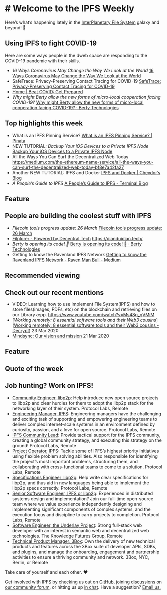 # # Welcome to the IPFS Weekly

Here’s what’s happening lately in the [InterPlanetary File System](https://ipfs.io/) galaxy and beyond! 🚀


## Using IPFS to fight COVID-19
Here are some ways people in the dweb space are responding to the COVID-19 pandemic with their skills. 

* *16 Ways Coronavirus May Change the Way We Look at the World* [16 Ways Coronavirus May Change the Way We Look at the World](https://singularityhub.com/2020/03/25/16-ways-coronavirus-may-change-the-way-we-look-at-the-world/)
* SafeTrace: Privacy-Preserving Contact Tracing for COVID-19 [SafeTrace: Privacy-Preserving Contact Tracing for COVID-19](https://blog.enigma.co/safetrace-privacy-preserving-contact-tracing-for-covid-19-c5ae8e1afa93)
* [Home | Beat COVID: Get Prepared](https://www.beatcovid.co.uk/)
* *Why might Berty allow the new forms of micro-local cooperation facing COVID-19?* [Why might Berty allow the new forms of micro-local cooperation facing COVID-19? · Berty Technologies](https://berty.tech/blog/covid-local-cooperation/)





## Top highlights this week

* What is an IPFS Pinning Service?
[What is an IPFS Pinning Service? | Pinata](https://medium.com/pinata/what-is-an-ipfs-pinning-service-f6ed4cd7e475)
* NEW TUTORIAL: *Backup Your iOS Devices to a Private IPFS Node* [Backup Your iOS Devices to a Private IPFS Node](https://codyhatfield.me/2020/03/backup-your-ios-devices-to-a-private-ipfs-node/)
* All the Ways You Can Surf the Decentralized Web Today
https://medium.com/the-ethereum-name-service/all-the-ways-you-can-surf-the-decentralized-web-today-bf8e7a42fa27
* Another NEW TUTORIAL: IPFS and Docker [IPFS and Docker | Chevdor’s Blog](https://www.chevdor.com/post/2020-03-docker-ipfs/)
* *A People’s Guide to IPFS* [A People’s Guide to IPFS - Terminal Blog](https://blog.terminal.co/posts/Guide-IPFS)





## Feature


## People are building the coolest stuff with IPFS

* *Filecoin tools progress update: 26 March* [Filecoin tools progress update: 26 March](https://blog.textile.io/filecoin-tools-progress-update-26-march/)
* [Filplorer - Powered by Decentral Tech](https://filplorer.com/) https://dianduidian.tech/
* *Berty is opening its code! 📢*
[Berty is opening its code! 📢 · Berty Technologies](https://berty.tech/blog/open-source/)
* Getting to know the Ravenland IPFS Network [Getting to know the Ravenland IPFS Network - Raven Man Bull - Medium](https://medium.com/@ravenlandpush/getting-to-know-the-ravenland-ipfs-network-37c9b9f4349f)




## Recommended viewing


## Check out our recent mentions

* VIDEO: Learning how to use Implement File System(IPFS) and how to store files(images, PDFs, etc) on the blockchain and retrieving files on our Library æpp. https://www.youtube.com/watch?v=Ms48q_gVMiM
* [*Working remotely: 8 essential software tools and their Web3 cousins*]([Working remotely: 8 essential software tools and their Web3 cousins - Decrypt](https://decrypt.co/23345/working-remotely-8-essential-software-tools-and-their-web3-cousins)) 23 Mar 2020
* [Mindsync: Our vision and mission](https://medium.com/mindsync-ai/our-vision-and-mission-da68980b42b5) 21 Mar 2020


## Feature



## Quote of the week



## Job hunting? Work on IPFS!

* [Community Engineer, libp2p](https://jobs.lever.co/protocol/0afd449f-b292-42b4-abfd-af26415b796b): Help introduce new open source projects to libp2p and clear hurdles for them to adopt the libp2p stack for the networking layer of their system. Protocol Labs, Remote
* [Engineering Manager, IPFS](https://jobs.lever.co/protocol/3f0787e8-58b3-4122-a1ea-424561d2658f): Engineering managers have the challenging and exciting task of supporting and empowering engineering teams to deliver complex internet-scale systems in an environment defined by curiosity, passion, and a love for open source. Protocol Labs, Remote
* [IPFS Community Lead](https://jobs.lever.co/protocol/71c4a9b9-af90-4ce9-9dba-8b72507997bf): Provide tactical support for the IPFS community, creating a global community strategy, and executing this strategy on the ground! Protocol Labs, Remote
* [Project Operator, IPFS](https://jobs.lever.co/protocol/135cecff-ecc4-49ca-b516-61b63fd4d9ef): Tackle some of IPFS’s highest priority initiatives using flexible problem solving abilities. Also responsible for identifying the project’s most important problems, structuring them, and collaborating with cross-functional teams to come to a solution. Protocol Labs, Remote
* [Specifications Engineer, libp2p](https://jobs.lever.co/protocol/0ee37e17-5fb3-4b0f-8559-e5fca363e268): Help write clear specifications for libp2p, and thus aid in new languages being able to implement the libp2p specs correctly. Protocol Labs, Remote
* [Senior Software Engineer, IPFS or libp2p](https://jobs.lever.co/protocol/82793e56-124f-484c-bf13-357ef0b45bc6): Experienced in distributed systems design and implementation? Join our full-time open-source team where we value experience independently designing and implementing significant components of complex systems, and the execution focus and discipline to carry projects to completion. Protocol Labs, Remote
* [Software Engineer, the Underlay Project](https://notes.knowledgefutures.org/pub/si1okbw9): Strong full-stack web developer with an interest in semantic web and decentralized web technologies. The Knowledge Futures Group, Remote
* [Technical Product Manager, 3Box](https://jobs.lever.co/3box/6c68f7ec-a4b4-48ab-9d77-6500e36351e7): Own the delivery of new technical products and features across the 3Box suite of developer APIs, SDKs, and plugins, and manage the onboarding, engagement and partnership activities to ensure a thriving community and network. 3Box, NYC, Berlin, or Remote

Take care of yourself and each other. ❤️

Get involved with IPFS by checking us out on [GitHub](https://github.com/ipfs), joining discussions on [our community forum](https://discuss.ipfs.io/), or hitting us up [in chat](https://riot.im/app/#/room/#ipfs:matrix.org). Have a suggestion? [Email us.](mailto:newsletter@ipfs.io)
